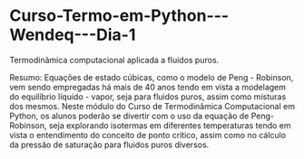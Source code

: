 # Curso-Termo-em-Python---Wendeq---Dia-1

Termodinâmica computacional aplicada a fluidos puros.

Resumo: Equações de estado cúbicas, como o modelo de Peng - Robinson, vem sendo empregadas há mais de 40 anos tendo em vista a modelagem do equilíbrio líquido - vapor, seja para fluidos puros, assim como misturas dos mesmos. Neste módulo do Curso de Termodinâmica Computacional em Python, os alunos poderão se divertir com o uso da equação de Peng-Robinson, seja explorando isotermas em diferentes temperaturas tendo em vista o entendimento do conceito de ponto crítico, assim como no cálculo da pressão de saturação para fluidos puros diversos.
